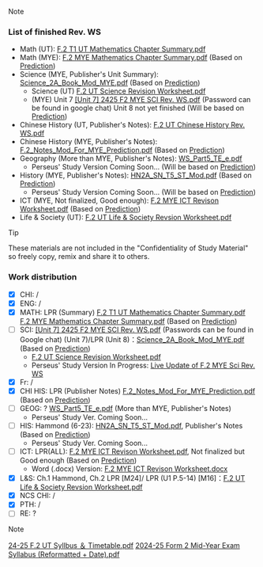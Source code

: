 > [!NOTE] 
> ### List of finished Rev. WS
> - Math (UT): [F.2 T1 UT Mathematics Chapter Summary.pdf](https://github.com/user-attachments/files/17362203/F.2.T1.UT.Mathematics.Chapter.Summary.pdf)
> - Math (MYE): [F.2 MYE Mathematics Chapter Summary.pdf](https://github.com/user-attachments/files/17341833/F.2.MYE.Mathematics.Chapter.Summary.pdf) (Based on [Prediction](https://github.com/user-attachments/files/17629733/23-24.F.2.MYE.Syllabus.Prediction.pdf))
> - Science (MYE, Publisher's Unit Summary): [Science_2A_Book_Mod_MYE.pdf](https://github.com/user-attachments/files/17629764/Science_2A_Book_Mod_MYE.pdf) (Based on [Prediction](https://github.com/user-attachments/files/17629733/23-24.F.2.MYE.Syllabus.Prediction.pdf))
>     - Science (UT) [F.2 UT Science Revision Worksheet.pdf](https://github.com/user-attachments/files/17630058/F.2.UT.Science.Revision.Worksheet.pdf)
>     - (MYE) Unit 7
[[Unit 7] 2425 F2 MYE SCI Rev. WS.pdf](https://github.com/user-attachments/files/18021499/Unit.7.2425.F2.MYE.SCI.Rev.WS.pdf)
(Password can be found in google chat) Unit 8 not yet finished (Will be based on [Prediction](https://github.com/user-attachments/files/17629733/23-24.F.2.MYE.Syllabus.Prediction.pdf))
> - Chinese History (UT, Publisher's Notes): [F.2 UT Chinese History Rev. WS.pdf](https://lschk-my.sharepoint.com/:b:/g/personal/s23218_lsc_hk/EeclMhqE8_pJjcGdyhmI-3QBuh0QJATstjeAuLLy4jn4sQ?e=a3Oo1f)
> - Chinese History (MYE, Publisher's Notes): 
[F.2_Notes_Mod_For_MYE_Prediction.pdf](https://github.com/user-attachments/files/18069514/F.2_Notes_Mod_For_MYE_Prediction.pdf)
 (Based on [Prediction](https://github.com/user-attachments/files/17629733/23-24.F.2.MYE.Syllabus.Prediction.pdf))
> - Geography (More than MYE, Publisher's Notes): [WS_Part5_TE_e.pdf](https://lschk-my.sharepoint.com/:b:/g/personal/s23218_lsc_hk/EfMK1fCrnMRJvNnQd47DzScBoqoNyyptyWKhFdBfysmCEQ)
>     - Perseus' Study Version Coming Soon... (Will be based on [Prediction](https://github.com/user-attachments/files/17629733/23-24.F.2.MYE.Syllabus.Prediction.pdf))
> - History (MYE, Publisher's Notes): [HN2A_SN_T5_ST_Mod.pdf](https://lschk-my.sharepoint.com/:b:/g/personal/s23218_lsc_hk/EeTuxUJlrcBAtc8QPSjYeCoB5xdGopAajUizpeazkIp3iw?e=B73j71) (Based on [Prediction](https://github.com/user-attachments/files/17629733/23-24.F.2.MYE.Syllabus.Prediction.pdf))
>     - Perseus' Study Version Coming Soon... (Will be based on [Prediction](https://github.com/user-attachments/files/17629733/23-24.F.2.MYE.Syllabus.Prediction.pdf))
> - ICT (MYE, Not finalized, Good enough): [F.2 MYE ICT Revison Worksheet.pdf](https://github.com/user-attachments/files/17532881/F.2.MYE.ICT.Revison.Worksheet.pdf) (Based on [Prediction](https://github.com/user-attachments/files/17629733/23-24.F.2.MYE.Syllabus.Prediction.pdf))
> - Life & Society (UT): [F.2 UT Life & Society Revsion Worksheet.pdf](https://github.com/user-attachments/files/17606736/F.2.UT.Life.Society.Revsion.Worksheet.pdf)


> [!TIP]
> These materials are not included in the "Confidentiality of Study Material" so freely copy, remix and share it to others.
### Work distribution
- [x] CHI: /
- [x] ENG: /
- [x] MATH: LPR (Summary) [F.2 T1 UT Mathematics Chapter Summary.pdf](https://github.com/user-attachments/files/17362203/F.2.T1.UT.Mathematics.Chapter.Summary.pdf)<br>[F.2 MYE Mathematics Chapter Summary.pdf](https://github.com/user-attachments/files/17341833/F.2.MYE.Mathematics.Chapter.Summary.pdf) (Based on [Prediction](https://github.com/user-attachments/files/17629733/23-24.F.2.MYE.Syllabus.Prediction.pdf))
- [ ] SCI: 
[[Unit 7] 2425 F2 MYE SCI Rev. WS.pdf](https://github.com/user-attachments/files/18021516/Unit.7.2425.F2.MYE.SCI.Rev.WS.pdf)
(Passwords can be found in Google chat) (Unit 7)/LPR (Unit 8)：[Science_2A_Book_Mod_MYE.pdf](https://github.com/user-attachments/files/17629764/Science_2A_Book_Mod_MYE.pdf) (Based on [Prediction](https://github.com/user-attachments/files/17629733/23-24.F.2.MYE.Syllabus.Prediction.pdf))
    - [F.2 UT Science Revision Worksheet.pdf](https://github.com/user-attachments/files/17630058/F.2.UT.Science.Revision.Worksheet.pdf)
    - Perseus' Study Version In Progress: [Live Update of F.2 MYE Sci Rev. WS](https://lschk-my.sharepoint.com/:w:/g/personal/s23218_lsc_hk/EeCzvok4rVVBkuuGdI8_CzQBn0ILV1-tW_KFqFtCQ_RyAA?e=14Fm4W)
- [x] Fr: / 
- [x] CHI HIS: LPR (Publisher Notes) 
[F.2_Notes_Mod_For_MYE_Prediction.pdf](https://github.com/user-attachments/files/18069518/F.2_Notes_Mod_For_MYE_Prediction.pdf)
 (Based on [Prediction](https://github.com/user-attachments/files/17629733/23-24.F.2.MYE.Syllabus.Prediction.pdf))
- [ ] GEOG: ? [WS_Part5_TE_e.pdf](https://lschk-my.sharepoint.com/:b:/g/personal/s23218_lsc_hk/EfMK1fCrnMRJvNnQd47DzScBoqoNyyptyWKhFdBfysmCEQ) (More than MYE, Publisher's Notes)
    - Perseus' Study Ver. Coming Soon...
- [ ] HIS: Hammond (6-23): [HN2A_SN_T5_ST_Mod.pdf](https://github.com/user-attachments/files/17629668/HN2A_SN_T5_ST_Mod.pdf), Publisher's Notes (Based on [Prediction](https://github.com/user-attachments/files/17629733/23-24.F.2.MYE.Syllabus.Prediction.pdf))
    - Perseus' Study Ver. Coming Soon...
- [ ] ICT: LPR(ALL): [F.2 MYE ICT Revison Worksheet.pdf](https://github.com/user-attachments/files/17532881/F.2.MYE.ICT.Revison.Worksheet.pdf), Not finalized but Good enough (Based on [Prediction](https://github.com/user-attachments/files/17629733/23-24.F.2.MYE.Syllabus.Prediction.pdf))
    - Word (.docx) Version: [F.2 MYE ICT Revison Worksheet.docx](https://github.com/user-attachments/files/17532883/F.2.MYE.ICT.Revison.Worksheet.docx)
- [x] L&S: Ch.1 Hammond, Ch.2 LPR [M24]/ LPR (U1 P.5-14) [M16]：[F.2 UT Life & Society Revsion Worksheet.pdf](https://github.com/user-attachments/files/17606736/F.2.UT.Life.Society.Revsion.Worksheet.pdf)
- [x] NCS CHI: /
- [x] PTH: /
- [ ] RE: ?

> [!NOTE]
> [24-25 F.2 UT Syllbus ＆ Timetable.pdf](https://github.com/user-attachments/files/17532880/24-25.F.2.UT.Syllbus.Timetable.pdf)
> [2024-25 Form 2 Mid-Year Exam Syllabus (Reformatted + Date).pdf](https://github.com/user-attachments/files/18015431/2024-25.Form.2.Mid-Year.Exam.Syllabus.Reformated.%2B.Date.pdf)